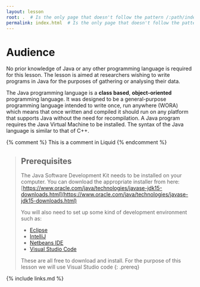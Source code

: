 ```yaml
---
layout: lesson
root: .  # Is the only page that doesn't follow the pattern /:path/index.html
permalink: index.html  # Is the only page that doesn't follow the pattern /:path/index.html
---
```


# Audience
No prior knowledge of Java or any other programming language is required for this lesson. The lesson is aimed at researchers wishing to write programs in Java for the purposes of gathering or analysing their data.

The Java programming language is a **class based**, **object-oriented** programming language. It was designed to be a general-purpose programming language intended to write once, run anywhere (WORA) which means that once written and compiled it should run on any platform that supports Java without the need for recompilation. A Java program requires the Java Virtual Machine to be installed. The syntax of the Java language is similar to that of C++.

<!-- this is an html comment -->

{% comment %} This is a comment in Liquid {% endcomment %}

> ## Prerequisites
> 
> The Java Software Development Kit needs to be installed on your computer. You can download the appropriate installer from here: [https://www.oracle.com/java/technologies/javase-jdk15-downloads.html](https://www.oracle.com/java/technologies/javase-jdk15-downloads.html)
>
> You will also need to set up some kind of development environment such as:
> - [Eclipse](https://www.eclipse.org/ide/)
> - [IntelliJ](https://www.jetbrains.com/idea/)
> - [Netbeans IDE](https://netbeans.org/)
> - [Visual Studio Code](https://code.visualstudio.com/)
>
> These are all free to download and install. For the purpose of this lesson we will use Visual Studio code
{: .prereq}

{% include links.md %}
